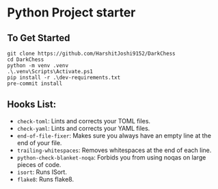 
# Python Project starter

## To Get Started

```console
git clone https://github.com/HarshitJoshi9152/DarkChess
cd DarkChess
python -m venv .venv
.\.venv\Scripts\Activate.ps1
pip install -r .\dev-requirements.txt
pre-commit install
```

## Hooks List:

- `check-toml`: Lints and corrects your TOML files.
- `check-yaml`: Lints and corrects your YAML files.
- `end-of-file-fixer`: Makes sure you always have an empty line at the end of your file.
- `trailing-whitespaces`: Removes whitespaces at the end of each line.
- `python-check-blanket-noqa`: Forbids you from using noqas on large pieces of code.
- `isort`: Runs ISort.
- `flake8`: Runs flake8.
